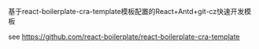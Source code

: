  基于react-boilerplate-cra-template模板配置的React+Antd+git-cz快速开发模板  

 see https://github.com/react-boilerplate/react-boilerplate-cra-template  


 